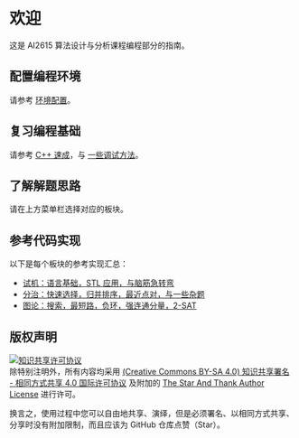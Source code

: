 # 欢迎

这是 AI2615 算法设计与分析课程编程部分的指南。

## 配置编程环境

请参考 [环境配置](./env/overview.md)。

## 复习编程基础

请参考 [C++ 速成](./cpp/io.md)，与 [一些调试方法](./debug/runtime.md)。

## 了解解题思路

请在上方菜单栏选择对应的板块。

## 参考代码实现

以下是每个板块的参考实现汇总：

- [试机：语言基础，STL 应用，与脑筋急转弯](./cpp/problems.md)
- [分治：快速选择，归并排序，最近点对，与一些杂题](./divide_and_conquer/problems.md)
- [图论：搜索，最短路，负环，强连通分量，2-SAT](./graph/problems.md)

## 版权声明

<a rel="license" href="https://creativecommons.org/licenses/by-sa/4.0/"><img alt="知识共享许可协议" style="border-width:0" src="https://i.creativecommons.org/l/by-sa/4.0/88x31.png" /></a><br />
除特别注明外，所有内容均采用 <a rel="license" href="https://creativecommons.org/licenses/by-sa/4.0/deed.zh">(Creative Commons BY-SA 4.0) 知识共享署名 - 相同方式共享 4.0 国际许可协议</a> 及附加的 [The Star And Thank Author License](https://github.com/zTrix/sata-license) 进行许可。

换言之，使用过程中您可以自由地共享、演绎，但是必须署名、以相同方式共享、分享时没有附加限制，而且应该为 GitHub 仓库点赞（Star）。
